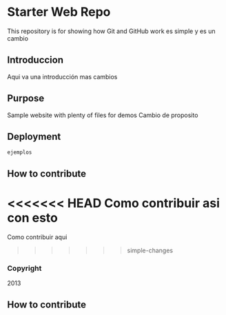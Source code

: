 # Starter Web Repo

This repository is for showing how Git and GitHub work
es simple y es un cambio

## Introduccion
Aqui va una introducción
mas cambios

## Purpose

Sample website with plenty of files for demos
Cambio de proposito

## Deployment
	ejemplos
## How to contribute
<<<<<<< HEAD
Como contribuir asi con esto
=======
Como contribuir aqui
>>>>>>> simple-changes

### Copyright
2013

## How to contribute